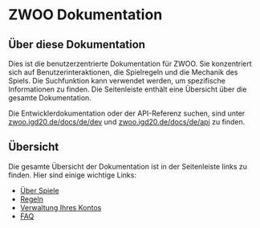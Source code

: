 # ZWOO Dokumentation

## Über diese Dokumentation

Dies ist die benutzerzentrierte Dokumentation für ZWOO. Sie konzentriert sich auf Benutzerinteraktionen, die Spielregeln und die Mechanik des Spiels. Die Suchfunktion kann verwendet werden, um spezifische Informationen zu finden. Die Seitenleiste enthält eine Übersicht über die gesamte Dokumentation.


Die Entwicklerdokumentation oder der API-Referenz suchen, sind unter [zwoo.igd20.de/docs/de/dev](https://zwoo.igd20.de/docs/de/dev) und [zwoo.igd20.de/docs/de/api](https://zwoo.igd20.de/docs/de/api) zu finden.

## Übersicht

Die gesamte Übersicht der Dokumentation ist in der Seitenleiste links zu finden. Hier sind einige wichtige Links:

- [Über Spiele](./games/)
- [Regeln](./rules/)
- [Verwaltung Ihres Kontos](./account)
- [FAQ](./faq.md)
